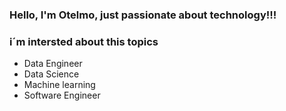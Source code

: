 ### Hello, I'm Otelmo, just passionate about technology!!!
### i´m intersted about this topics
- Data Engineer 
- Data Science
- Machine learning
- Software Engineer

